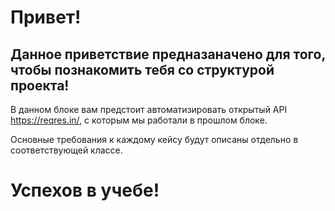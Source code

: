 # Привет!
## Данное приветствие предназаначено для того, чтобы познакомить тебя со структурой проекта!

В данном блоке вам предстоит автоматизировать открытый API https://reqres.in/,
с которым мы работали в прошлом блоке.

Основные требования к каждому кейсу будут описаны отдельно в соответствующей классе.

# Успехов в учебе!